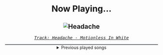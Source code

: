 <div align="center"> 
<h1>Now Playing...</h1>

![Headache](https://i.scdn.co/image/ab67616d00001e02daa4a83d2f794c1e31265dab)
--
_<samp><a href="https://open.spotify.com/track/1zVuDtGYWtwg2Id64zrL2K">Track: Headache - Motionless In White</a></samp>_

<div style="border: 1px #4B5054 solid"></div>
<details>
  <summary>
    Previous played songs
  </summary>
  <table>
    <thead>
      <tr>
        <th>
          Artist
        </th>
        <th>
          Song
        </th>
        <th>
          Link
        </th>
      </tr>
    </thead>
    <tbody>
      <tr><td>Motionless In White</td><td>Headache</td><td><a href="https://open.spotify.com/track/1zVuDtGYWtwg2Id64zrL2K">https://open.spotify.com/track/1zVuDtGYWtwg2Id64zrL2K</a></td></tr><tr><td>Motionless In White</td><td>Disguise</td><td><a href="https://open.spotify.com/track/6LNKeK9iJ66iwe16VxG43H">https://open.spotify.com/track/6LNKeK9iJ66iwe16VxG43H</a></td></tr><tr><td>Bury Tomorrow</td><td>Glasswalk</td><td><a href="https://open.spotify.com/track/5Blmk6OZz1o9z0h10IQBuT">https://open.spotify.com/track/5Blmk6OZz1o9z0h10IQBuT</a></td></tr><tr><td>NF</td><td>Time - Edit</td><td><a href="https://open.spotify.com/track/68Vm2W4oURsPV3121vUZgB">https://open.spotify.com/track/68Vm2W4oURsPV3121vUZgB</a></td></tr><tr><td>Icon For Hire</td><td>Venom</td><td><a href="https://open.spotify.com/track/4cQWvdxRi6IvEQBbgDveQI">https://open.spotify.com/track/4cQWvdxRi6IvEQBbgDveQI</a></td></tr><tr><td>The Raven Age</td><td>Fleur De Lis</td><td><a href="https://open.spotify.com/track/4XOv6rpg0td5pPwlXLxnDS">https://open.spotify.com/track/4XOv6rpg0td5pPwlXLxnDS</a></td></tr><tr><td>Northlane</td><td>Eclipse</td><td><a href="https://open.spotify.com/track/6h74TgEDZ4n25q6fxbqbjE">https://open.spotify.com/track/6h74TgEDZ4n25q6fxbqbjE</a></td></tr><tr><td>Tartalo Music</td><td>The Awakening of the Celts</td><td><a href="https://open.spotify.com/track/38fCCfSv3Lb2pBHoUqradg">https://open.spotify.com/track/38fCCfSv3Lb2pBHoUqradg</a></td></tr><tr><td>Insomnium</td><td>Valediction</td><td><a href="https://open.spotify.com/track/7znoEQomONf54m2Vg5ovVp">https://open.spotify.com/track/7znoEQomONf54m2Vg5ovVp</a></td></tr><tr><td>War Of Ages</td><td>Void</td><td><a href="https://open.spotify.com/track/4B9D9TfkNC5ml7iCe0LChb">https://open.spotify.com/track/4B9D9TfkNC5ml7iCe0LChb</a></td></tr><tr><td>Bad Wolves</td><td>Killing Me Slowly</td><td><a href="https://open.spotify.com/track/6E5gsJm3t0RqmiHBfUBaya">https://open.spotify.com/track/6E5gsJm3t0RqmiHBfUBaya</a></td></tr><tr><td>Fight The Fade</td><td>What’s Left</td><td><a href="https://open.spotify.com/track/2YZK4rjCmNRsswudMmz76D">https://open.spotify.com/track/2YZK4rjCmNRsswudMmz76D</a></td></tr><tr><td>Rain City Drive</td><td>Heavier</td><td><a href="https://open.spotify.com/track/6Ps8twA0kAJ1jSZzhvdBQI">https://open.spotify.com/track/6Ps8twA0kAJ1jSZzhvdBQI</a></td></tr><tr><td>Bad Omens</td><td>Never Know</td><td><a href="https://open.spotify.com/track/2K1ENoIs1y6M5nFdJhLpvU">https://open.spotify.com/track/2K1ENoIs1y6M5nFdJhLpvU</a></td></tr><tr><td>Bad Omens</td><td>The Grey</td><td><a href="https://open.spotify.com/track/5oZy9b1lMtREB3cqOPQusD">https://open.spotify.com/track/5oZy9b1lMtREB3cqOPQusD</a></td></tr><tr><td>Bad Omens</td><td>Glass Houses</td><td><a href="https://open.spotify.com/track/5isGPubntLfwqe1C8FYyrQ">https://open.spotify.com/track/5isGPubntLfwqe1C8FYyrQ</a></td></tr><tr><td>Bad Omens</td><td>Nowhere To Go</td><td><a href="https://open.spotify.com/track/4TzGD5Pryq8DTjv5QRuJaW">https://open.spotify.com/track/4TzGD5Pryq8DTjv5QRuJaW</a></td></tr><tr><td>Bad Omens</td><td>ARTIFICIAL SUICIDE</td><td><a href="https://open.spotify.com/track/2Qv8xJzenocwXyGlMU5PaC">https://open.spotify.com/track/2Qv8xJzenocwXyGlMU5PaC</a></td></tr><tr><td>Bad Omens</td><td>CONCRETE JUNGLE</td><td><a href="https://open.spotify.com/track/6yCysJaY0lFqHnrHvaR4pF">https://open.spotify.com/track/6yCysJaY0lFqHnrHvaR4pF</a></td></tr><tr><td>Bad Omens</td><td>Dethrone</td><td><a href="https://open.spotify.com/track/063enHR1mnhUpbb1rsQJOk">https://open.spotify.com/track/063enHR1mnhUpbb1rsQJOk</a></td></tr>
    </tbody>
  </table>
</details>

</div>
